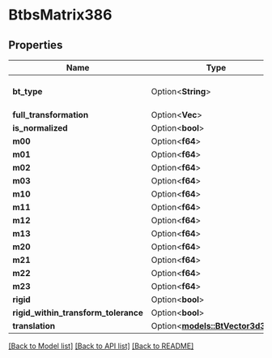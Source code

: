 # BtbsMatrix386

## Properties

Name | Type | Description | Notes
------------ | ------------- | ------------- | -------------
**bt_type** | Option<**String**> | Type of JSON object. | [optional]
**full_transformation** | Option<**Vec<f64>**> |  | [optional]
**is_normalized** | Option<**bool**> |  | [optional]
**m00** | Option<**f64**> |  | [optional]
**m01** | Option<**f64**> |  | [optional]
**m02** | Option<**f64**> |  | [optional]
**m03** | Option<**f64**> |  | [optional]
**m10** | Option<**f64**> |  | [optional]
**m11** | Option<**f64**> |  | [optional]
**m12** | Option<**f64**> |  | [optional]
**m13** | Option<**f64**> |  | [optional]
**m20** | Option<**f64**> |  | [optional]
**m21** | Option<**f64**> |  | [optional]
**m22** | Option<**f64**> |  | [optional]
**m23** | Option<**f64**> |  | [optional]
**rigid** | Option<**bool**> |  | [optional]
**rigid_within_transform_tolerance** | Option<**bool**> |  | [optional]
**translation** | Option<[**models::BtVector3d389**](BTVector3d-389.md)> |  | [optional]

[[Back to Model list]](../README.md#documentation-for-models) [[Back to API list]](../README.md#documentation-for-api-endpoints) [[Back to README]](../README.md)


